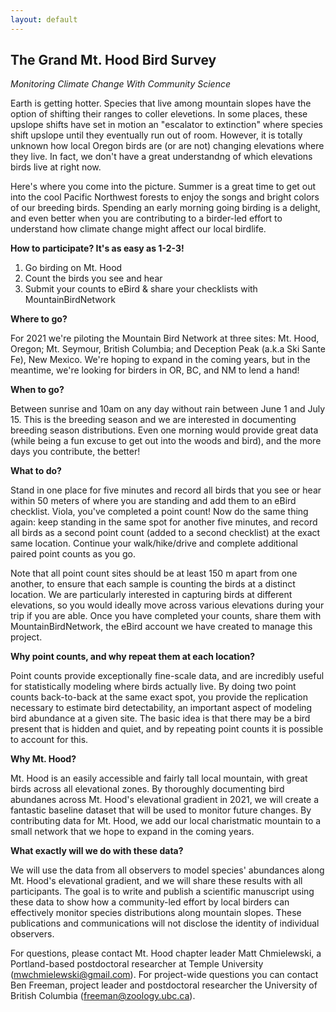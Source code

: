 ```yaml
---
layout: default
---
```



<h2>The Grand Mt. Hood Bird Survey</h2>

*Monitoring Climate Change With Community Science*

Earth is getting hotter. Species that live among mountain slopes have the option of shifting their ranges to coller elevetions. In some places, these upslope shifts have set in motion an "escalator to extinction" where species shift upslope until they eventually run out of room. However, it is totally unknown how local Oregon birds are (or are not) changing elevations where they live. In fact, we don't have a great understandng of which elevations birds live at right now. 

Here's where you come into the picture. Summer is a great time to get out into the cool Pacific Northwest forests to enjoy the songs and bright colors of our breeding birds. Spending an early morning going birding is a delight, and even better when you are contributing to a birder-led effort to understand how climate change might affect our local birdlife. 

**How to participate? It's as easy as 1-2-3!**

1. Go birding on Mt. Hood
2. Count the birds you see and hear
3. Submit your counts to eBird & share your checklists with MountainBirdNetwork

**Where to go?**

For 2021 we're piloting the Mountain Bird Network at three sites: Mt. Hood, Oregon; Mt. Seymour, British Columbia; and Deception Peak (a.k.a Ski Sante Fe), New Mexico.
We're hoping to expand in the coming years, but in the meantime, we're looking for birders in OR, BC, and NM to lend a hand!

**When to go?**

Between sunrise and 10am on any day without rain between June 1 and July 15. This is the breeding season and we are interested in documenting breeding season distributions. Even one morning would provide great data (while being a fun excuse to get out into the woods and bird), and the more days you contribute, the better!

**What to do?** 

Stand in one place for five minutes and record all birds that you see or hear within 50 meters of where you are standing and add them to an eBird checklist. Viola, you've completed a point count! Now do the same thing again: keep standing in the same spot for another five minutes, and record all birds as a second point count (added to a second checklist) at the exact same location. Continue your walk/hike/drive and complete additional paired point counts as you go. 

Note that all point count sites should be at least 150 m apart from one another, to ensure that each sample is counting the birds at a distinct location. We are particularly interested in capturing birds at different elevations, so you would ideally move across various elevations during your trip if you are able. Once you have completed your counts, share them with MountainBirdNetwork, the eBird account we have created to manage this project. 

**Why point counts, and why repeat them at each location?** 

Point counts provide exceptionally fine-scale data, and are incredibly useful for statistically modeling where birds actually live. By doing two point counts back-to-back at the same exact spot, you provide the replication necessary to estimate bird detectability, an important aspect of modeling bird abundance at a given site. The basic idea is that there may be a bird present that is hidden and quiet, and by repeating point counts it is possible to account for this. 

**Why Mt. Hood?** 

Mt. Hood is an easily accessible and fairly tall local mountain, with great birds across all elevational zones. By thoroughly documenting bird abundanes across Mt. Hood's elevational gradient in 2021, we will create a fantastic baseline dataset that will be used to monitor future changes. By contributing data for Mt. Hood, we add our local charistmatic mountain to a small network that we hope to expand in the coming years. 

**What exactly will we do with these data?** 

We will use the data from all observers to model species' abundances along Mt. Hood's elevational gradient, and we will share these results with all participants. The goal is to write and publish a scientific manuscript using these data to show how a community-led effort by local birders can effectively monitor species distributions along mountain slopes. These publications and communications will not disclose the identity of individual observers. 

For questions, please contact Mt. Hood chapter leader Matt Chmielewski, a Portland-based postdoctoral researcher at Temple University (mwchmielewski@gmail.com). For project-wide questions you can contact Ben Freeman, project leader and postdoctoral researcher the University of British Columbia (freeman@zoology.ubc.ca). 


